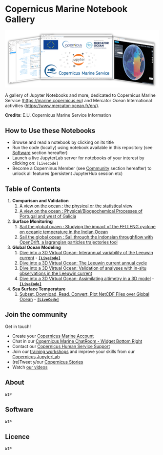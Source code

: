# Copernicus Marine Notebook Gallery
![CopernicusMarine screenshot](copernicus-marine-jupyter-overview.png "CopernicusMarine screenshot")

A gallery of Jupyter Notebooks and more, dedicated to Copernicus Marine Service (https://marine.copernicus.eu) and Mercator Ocean International activities (https://www.mercator-ocean.fr/en/).

**Credits**: E.U. Copernicus Marine Service Information

## How to Use these Notebooks
- Browse and read a notebook by clicking on its title
- Run the code (locally) using notebook available in this repository (see [Software](#software) section hereafter)
- Launch a live JupyterLab server for notebooks of your interest by clicking on: `[LiveCode]`
- Become a Coperninus Member (see [Community](#join-the-community) section hereafter) to unlock all features (persistent JupyterHub session etc)

## Table of Contents
1. **Comparison and Validation**
   1. [A view on the ocean : the physical or the statistical view](./01_11_CMEMS_handson_CLASS4.ipynb)
   2. [A view on the ocean : Physical/Biogeochemical Processes of Portugal and west of Galicia](./01_12_CMEMS_handson_UPWELLING.ipynb)
1. **Surface Monitoring**
   1. [Sail the global ocaen : Studying the impact of the FELLENG cyclone on oceanic temperature in the Indian Ocean](./01_21_CMEMS_handson_CYCLONES.ipynb)
   2. [Sail the global ocean : Sail through the Indonsian throughflow with OpenDrift, a lagrangian particles trajectories tool](./01_22_CMEMS_handson_OPENDRIFT.ipynb)
1. **Global Ocean Modeling**
   1. [Dive into a 3D Virtual Ocean: Interannual variability of the Leeuwin current](./01_31_CMEMS_handson_DIVEp1.ipynb) - [**`[LiveCode]`**](https://tiny.cc/copernicus-nbg-01_31)
   2. [Dive into a 3D Virtual Ocean: The Leeuwin current annual cycle](./01_32_CMEMS_handson_DIVEp2.ipynb)
   3. [Dive into a 3D Virtual Ocean: Validation of analyses with in-situ observations in the Leeuwin current](./01_33_CMEMS_handson_DIVEp3.ipynb)
   4. [Dive into a 3D Virtual Ocean: Assimilating altimetry in a 3D model](./01_34_CMEMS_handson_DIVEp4.ipynb) - [**`[LiveCode]`**](https://tiny.cc/20210528)
1. **Sea Surface Temperature**
   1. [Subset, Download, Read, Convert, Plot NetCDF Files over Global Ocean](./10-01-Subset-Download-Read-Convert-Plot-NetCDF-files-over-Global-Ocean.ipynb) - [**`[LiveCode]`**](https://tiny.cc/20200527)
 
## Join the community

Get in touch!
- Create your [Copernicus Marine Account](https://resources.marine.copernicus.eu/?option=com_sla)
- Chat in our [Copernicus Marine ChatRoom - Widget Bottom Right](https://marine.copernicus.eu)
- Contact our [Copernicus Human Service Support](https://marine.copernicus.eu/contact)
- Join our [training workshops](https://marine.copernicus.eu/events) and improve your skills from our [Copernicus JupyterLab](https://jupyterhub-cmems.mercator-ocean.fr/)
- (re)Tweet y/our [Copernicus Stories](https://twitter.com/cmems_eu)
- Watch [our videos](https://www.youtube.com/channel/UC71ceOVy7WtVC7F04BKoEew)

## About
`WIP`
## Software
`WIP`
## Licence
`WIP`
